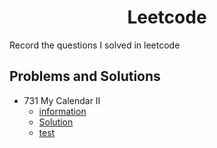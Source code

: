 <h1 align="center">
    Leetcode
</h1>
Record the questions I solved in leetcode

## Problems and Solutions

- 731 My Calendar II 
    - [information](https://github.com/summer666max/Leetcode/blob/main/information/731.md)
    - [Solution](https://github.com/summer666max/Leetcode/blob/main/code/includes/731.hpp)
    - [test](https://github.com/summer666max/Leetcode/blob/main/code/731-test.cpp)



